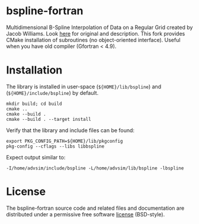 bspline-fortran
============

Multidimensional B-Spline Interpolation of Data on a Regular Grid created by Jacob Williams. Look [here](https://github.com/jacobwilliams/bspline-fortran) for original and description. This fork provides CMake installation of subroutines (no object-oriented interface). Useful when you have old compiler (Gfortran < 4.9).

# Installation

The library is installed in user-space (`${HOME}/lib/bspline`) and (`${HOME}/include/bspline`) by default.

```
mkdir build; cd build
cmake ..
cmake --build .
cmake --build . --target install
```

Verify that the library and include files can be found:

```
export PKG_CONFIG_PATH=${HOME}/lib/pkgconfig
pkg-config --cflags --libs libbspline
```
Expect output similar to:
```
-I/home/advsim/include/bspline -L/home/advsim/lib/bspline -lbspline
```

# License

The bspline-fortran source code and related files and documentation are distributed under a permissive free software [license](https://github.com/jacobwilliams/bspline-fortran/blob/master/LICENSE) (BSD-style).
